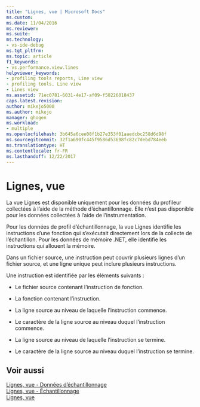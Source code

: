 ```yaml
---
title: "Lignes, vue | Microsoft Docs"
ms.custom: 
ms.date: 11/04/2016
ms.reviewer: 
ms.suite: 
ms.technology:
- vs-ide-debug
ms.tgt_pltfrm: 
ms.topic: article
f1_keywords:
- vs.performance.view.lines
helpviewer_keywords:
- profiling tools reports, Line view
- profiling tools, Line view
- Lines view
ms.assetid: 71ec0781-6031-4e17-af09-f50226018437
caps.latest.revision: 
author: mikejo5000
ms.author: mikejo
manager: ghogen
ms.workload:
- multiple
ms.openlocfilehash: 3b645a6cee08f1b27e353f01aaedcbc258d6d98f
ms.sourcegitcommit: 32f1a690fc445f9586d53698fc82c7debd784eeb
ms.translationtype: HT
ms.contentlocale: fr-FR
ms.lasthandoff: 12/22/2017
---
```

# <a name="lines-view"></a>Lignes, vue
La vue Lignes est disponible uniquement pour les données du profileur collectées à l’aide de la méthode d’échantillonnage. Elle n’est pas disponible pour les données collectées à l’aide de l’instrumentation.  
  
 Pour les données de profil d’échantillonnage, la vue Lignes identifie les instructions d’une fonction qui s’exécutait directement lors de la collecte de l’échantillon. Pour les données de mémoire .NET, elle identifie les instructions qui allouent la mémoire.  
  
 Dans un fichier source, une instruction peut couvrir plusieurs lignes d’un fichier source, et une ligne unique peut inclure plusieurs instructions.  
  
 Une instruction est identifiée par les éléments suivants :  
  
-   Le fichier source contenant l’instruction de fonction.  
  
-   La fonction contenant l’instruction.  
  
-   La ligne source au niveau de laquelle l’instruction commence.  
  
-   Le caractère de la ligne source au niveau duquel l’instruction commence.  
  
-   La ligne source au niveau de laquelle l’instruction se termine.  
  
-   Le caractère de la ligne source au niveau duquel l’instruction se termine.  
  
## <a name="see-also"></a>Voir aussi  
 [Lignes, vue - Données d’échantillonnage](../profiling/lines-view-sampling-data.md)   
 [Lignes, vue - Échantillonnage](../profiling/lines-view-dotnet-memory-sampling-data.md)   
 [Lignes, vue](../profiling/lines-view-contention-data.md)